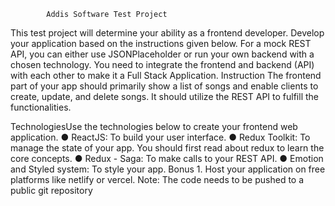             Addis Software Test Project
This test project will determine your ability as a frontend developer. Develop your
application based on the instructions given below. For a mock REST API, you can either use
JSONPlaceholder or run your own backend with a chosen technology. You need to integrate
the frontend and backend (API) with each other to make it a Full Stack Application.
Instruction The frontend part of your app should primarily show a list of songs and enable clients to
create, update, and delete songs. It should utilize the REST API to fulfill the functionalities.

TechnologiesUse the technologies below to create your frontend web application.
          ● ReactJS: To build your user interface.
          ● Redux Toolkit: To manage the state of your app. You should first read about redux
          to learn the core concepts.
          ● Redux - Saga: To make calls to your REST API.
          ● Emotion and Styled system: To style your app.
          Bonus
          1. Host your application on free platforms like netlify or vercel.
          Note: The code needs to be pushed to a public git repository
